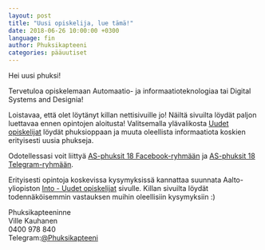 ```yaml
---
layout: post
title: "Uusi opiskelija, lue tämä!"
date: 2018-06-26 10:00:00 +0300
language: fin
author: Phuksikapteeni
categories: pääuutiset 
---
```

Hei uusi phuksi!

Tervetuloa opiskelemaan Automaatio- ja informaatioteknologiaa tai Digital Systems and Designia!

Loistavaa, että olet löytänyt killan nettisivuille jo! Näiltä sivuilta löydät paljon luettavaa ennen opintojen aloitusta! Valitsemalla ylävalikosta [Uudet opiskelijat](https://as.fi/phuksit) löydät phuksioppaan ja muuta oleellista informaatiota koskien erityisesti uusia phukseja.

Odotellessasi voit liittyä [AS-phuksit 18 Facebook-ryhmään](https://www.facebook.com/groups/asphuksit18/) ja [AS-phuksit 18 Telegram-ryhmään](https://t.me/joinchat/BzywAEMcPHSQZiUICtfrUg).

Erityisesti opintoja koskevissa kysymyksissä kannattaa suunnata Aalto-yliopiston [Into - Uudet opiskelijat](https://into.aalto.fi/display/fiuudet) sivulle. Killan sivuilta löydät todennäköisemmin vastauksen muihin oleellisiin kysymyksiin :)

Phuksikapteeninne<br>
Ville Kauhanen<br>
0400 978 840<br>
Telegram:[@Phuksikapteeni](https://t.me/Phuksikapteeni)
